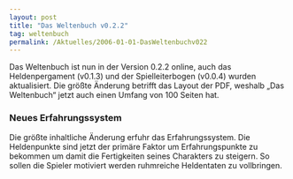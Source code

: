 ```yaml
---
layout: post
title: "Das Weltenbuch v0.2.2"
tag: weltenbuch
permalink: /Aktuelles/2006-01-01-DasWeltenbuchv022
---
```


Das Weltenbuch ist nun in der Version 0.2.2 online, auch das Heldenpergament (v0.1.3) und der Spielleiterbogen (v0.0.4) wurden aktualisiert. Die größte Änderung betrifft das Layout der PDF, weshalb &bdquo;Das Weltenbuch&ldquo; jetzt auch einen Umfang von 100 Seiten hat.

### Neues Erfahrungssystem

Die größte inhaltliche Änderung erfuhr das Erfahrungssystem. Die Heldenpunkte sind jetzt der primäre Faktor um Erfahrungspunkte zu bekommen um damit die Fertigkeiten seines Charakters zu steigern. So sollen die Spieler motiviert werden ruhmreiche Heldentaten zu vollbringen.


